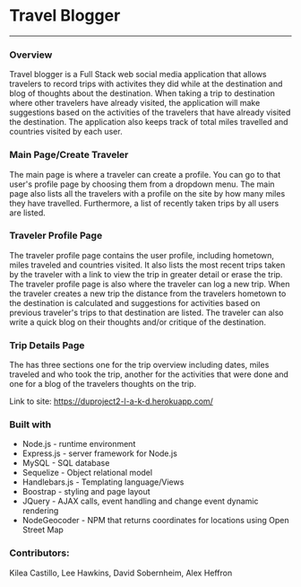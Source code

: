 # Travel Blogger
---

### Overview

Travel blogger is a Full Stack web social media application that allows travelers to record trips with activites they did while at the destination and blog of thoughts about the destination.  When taking a trip to destination where other travelers have already visited, the application will make suggestions based on the activities of the travelers that have already visited the destination.  The application also keeps track of total miles travelled and countries visited by each user.

### Main Page/Create Traveler

The main page is where a traveler can create a profile.  You can go to that user's profile page by choosing them from a dropdown menu.  The main page also lists all the travelers with a profile on the site by how many miles they have travelled.  Furthermore, a list of recently taken trips by all users are listed.

### Traveler Profile Page

The traveler profile page contains the user profile, including hometown, miles traveled and countries visited.  It also  lists the most recent trips taken by the traveler with a link to view the trip in greater detail or erase the trip.  The traveler profile page is also where the traveler can log a new trip.  When the traveler creates a new trip the distance from the travelers hometown to the destination is calculated and suggestions for activities based on previous traveler's trips to that destination are listed.  The traveler can also write a quick blog on their thoughts and/or critique of the destination.

### Trip Details Page

The has three sections one for the trip overview including dates, miles traveled and who took the trip, another for the activities that were done and one for a blog of the travelers thoughts on the trip.

Link to site: https://duproject2-l-a-k-d.herokuapp.com/


### Built with

* Node.js - runtime environment
* Express.js - server framework for Node.js
* MySQL - SQL database
* Sequelize - Object relational model
* Handlebars.js - Templating language/Views
* Boostrap - styling and page layout
* JQuery - AJAX calls, event handling and change event dynamic rendering
* NodeGeocoder - NPM that returns coordinates for locations using Open Street Map

### Contributors:

Kilea Castillo,
Lee Hawkins,
David Sobernheim,
Alex Heffron






